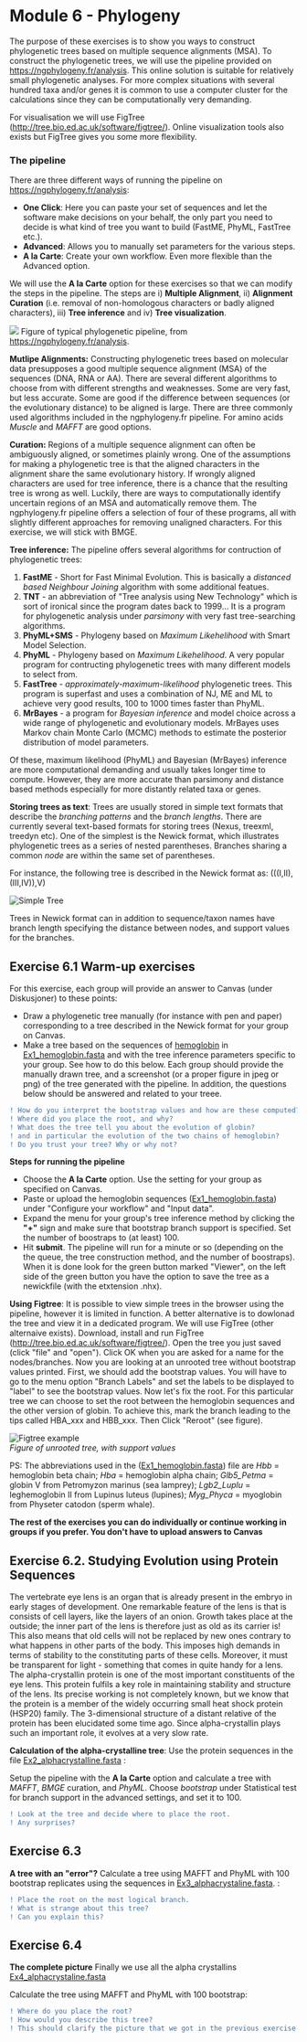 # Module 6 - Phylogeny

The purpose of these exercises is to show you ways to construct phylogenetic trees based on multiple sequence alignments (MSA). To construct the phylogenetic trees, we will use the pipeline provided on https://ngphylogeny.fr/analysis. This online solution is suitable for relatively small phylogenetic analyses. For more complex situations with several hundred taxa and/or genes it is common to use a computer cluster for the calculations since they can be computationally very demanding.

For visualisation we will use FigTree (http://tree.bio.ed.ac.uk/software/figtree/). Online visualization tools also exists but FigTree gives you some more flexibility.


### The pipeline

There are three different ways of running the pipeline on  https://ngphylogeny.fr/analysis:
- **One Click**: Here you can paste your set of sequences and let the software make decisions on your behalf, the only part you need to decide is what kind of tree you want to build (FastME, PhyML, FastTree etc.). 
- **Advanced**: Allows you to manually set parameters for the various steps.
- **A la Carte**: Create your own workflow. Even more flexible than the Advanced option. 

We will use the **A la Carte** option for these exercises so that we can modify the steps in the pipeline. The steps are i) **Multiple Alignment**, ii) **Alignment Curation** (i.e. removal of non-homologous characters or badly aligned characters), iii) **Tree inference** and iv) **Tree visualization**.


![](data/pipeline_v2.png)
Figure of typical phylogenetic pipeline, from  https://ngphylogeny.fr/analysis.


**Mutlipe Alignments:**
Constructing phylogenetic trees based on molecular data presupposes a good multiple sequence alignment (MSA) of the sequences (DNA, RNA or AA).  There are several different algorithms to choose from with different strengths and weaknesses. Some are very fast, but less accurate. Some are good if the difference between sequences (or the evolutionary distance) to be aligned is large. There are three commonly used algorithms included in the ngphylogeny.fr pipeline. For amino acids *Muscle* and *MAFFT* are good options.

**Curation:**
Regions of a multiple sequence alignment can often be ambiguously aligned, or sometimes plainly wrong. One of the assumptions for making a phylogenetic tree is that the aligned characters in the alignment share the same evolutionary history. If wrongly aligned characters are used for tree inference, there is a chance that the resulting tree is wrong as well. Luckily, there are ways to computationally identify uncertain regions of an MSA and automatically remove them. The ngphylogeny.fr pipeline offers a selection of four  of these programs, all with slightly different approaches for removing unaligned characters. For this exercise, we will stick with BMGE.

**Tree inference:**
The pipeline offers several algorithms for contruction of phylogenetic trees: 
  1) **FastME** - Short for Fast Minimal Evolution. This is basically a *distanced based Neighbour Joining* algorithm with some additional featues. 
  2) **TNT** - an abbreviation of "Tree analysis using New Technology" which is sort of ironical since the program dates back to 1999... It is a program for phylogenetic analysis under *parsimony* with very fast tree-searching algorithms.
  3) **PhyML+SMS** - Phylogeny based on *Maximum Likehelihood* with Smart Model Selection. 
  4) **PhyML** - Phylogeny based on *Maximum Likehelihood*. A very popular program for contructing phylogenetic trees with many different models to select from. 
  5) **FastTree** - *approximately-maximum-likelihood* phylogenetic trees. This program is superfast and uses a combination of NJ, ME and ML to achieve very good results, 100 to 1000 times faster than PhyML.
  6) **MrBayes** -  a program for *Bayesian inference* and model choice across a wide range of phylogenetic and evolutionary models. MrBayes uses Markov chain Monte Carlo (MCMC) methods to estimate the posterior distribution of model parameters.

Of these, maximum likelihood (PhyML) and Bayesian (MrBayes) inference are more computational demanding and usually takes longer time to compute. However, they are more accurate than parsimony and distance based methods especially for more distantly related taxa or genes. 

**Storing trees as text**:
Trees are usually stored in simple text formats that describe the _branching patterns_ and the _branch lengths_. There are currently several text-based formats for storing trees (Nexus, treexml, treedyn etc). One of the simplest is the Newick format, which illustrates phylogenetic trees as a series of nested parentheses. Branches sharing a common _node_ are within the same set of parentheses.

For instance, the following tree is described in the Newick format as: (((I,II),(III,IV)),V)

![Simple Tree](data/Fig_newick.png)

Trees in Newick format can in addition to sequence/taxon names have branch length specifying the distance between nodes, and support values for the branches.


###
## Exercise 6.1 Warm-up exercises
For this exercise, each group will provide an answer to Canvas (under Diskusjoner) to these points:
- Draw  a phylogenetic tree manually (for instance with pen and paper) corresponding to a tree described in the Newick format for your group on Canvas.
- Make a tree based on the sequences of [hemoglobin](https://en.wikipedia.org/wiki/Hemoglobin) in [Ex1_hemoglobin.fasta](Ex1_hemoglobin.fasta) and with the tree inference parameters specific to your group. See how to do this below. Each group should provide the manually drawn tree, and a screenshot (or a proper figure in jpeg or png) of the tree generated with the pipeline. In addition, the questions below should be answered and related to your treee.

```diff
! How do you interpret the bootstrap values and how are these computed?
! Where did you place the root, and why?
! What does the tree tell you about the evolution of globin?
! and in particular the evolution of the two chains of hemoglobin?
! Do you trust your tree? Why or why not?
````

**Steps for running the pipeline** 
- Choose the **A la Carte** option. Use the setting for your group as specified on Canvas.
- Paste or upload the hemoglobin sequences ([Ex1_hemoglobin.fasta](Ex1_hemoglobin.fasta)) under "Configure your workflow" and "Input data".
- Expand the menu for your group's tree inference method by clicking the **"+"** sign and make sure that bootstrap branch support is specified. Set the number of boostraps to (at least) 100. 
- Hit **submit**. The pipeline will run for a minute or so (depending on the the queue, the tree construction method, and the number of boostraps). When it is done look for the green button marked "Viewer", on the left side of the green button you have the option to save the tree as a newickfile (with the etxtension .nhx).


**Using Figtree**:
It is possible to view simple trees in the browser using the pipeline, however it is limited in function. A better alternative is to dowlonad the tree and view it in a dedicated program. We will use FigTree (other alternaive exists). Download, install and run FigTree (http://tree.bio.ed.ac.uk/software/figtree/). Open the tree you just saved (click "file" and "open"). Click OK when you are asked for a name for the nodes/branches. Now you are looking at an unrooted tree without bootstrap values printed. First, we should add the bootstrap values. You will have to go to the menu option "Branch Labels" and set the labels to be displayed to "label" to see the bootstrap values.
Now let's fix the root. For this particular tree we can choose to set the root between the hemoglobin sequences and the other version of globin. To achieve this, mark the branch leading to the tips called HBA_xxx and HBB_xxx. Then Click "Reroot" (see figure).

![Figtree example](data/Figtree_example.png)  
_Figure of unrooted tree, with support values_


PS: The abbreviations used in the ([Ex1_hemoglobin.fasta](Ex1_hemoglobin.fasta)) file are *Hbb* = hemoglobin beta chain; *Hba* = hemoglobin alpha chain; *Glb5_Petma* = globin V from Petromyzon marinus (sea lamprey); *Lgb2_Luplu* = leghemoglobin II from Lupinus luteus (lupines); *Myg_Phyca* = myoglobin from Physeter catodon (sperm whale). 

**The rest of the exercises you can do individually or continue working in groups if you prefer. You don't have to upload answers to Canvas**

## Exercise 6.2. Studying Evolution using Protein Sequences  

The vertebrate eye lens is an organ that is already present in the embryo in early stages of development. One remarkable feature of the lens is that is consists of cell layers, like the layers of an onion. Growth takes place at the outside; the inner part of the lens is therefore just as old as its carrier is! This also means that old cells will not be replaced by new ones contrary to what happens in other parts of the body. This imposes high demands in terms of stability to the constituting parts of these cells. Moreover, it must be transparent for light - something that comes in quite handy for a lens. The alpha-crystallin protein is one of the most important constituents of the eye lens. This protein fulfils a key role in maintaining stability and structure of the lens. Its precise working is not completely known, but we know that the protein is a member of the widely occurring small heat shock protein (HSP20) family. The 3-dimensional structure of a distant relative of the protein has been elucidated some time ago. Since alpha-crystallin plays such an important role, it evolves at a very slow rate.

**Calculation of the alpha-crystalline tree**:
Use the protein sequences in the file [Ex2_alphacrystalline.fasta](Ex2_alphacrystalline.fasta) :

Setup the pipeline with the **A la Carte** option and calculate a tree with _MAFFT_, _BMGE_ curation, and _PhyML_. Choose _bootstrap_ under Statistical test for branch support in the advanced settings, and set it to 100.

```diff
! Look at the tree and decide where to place the root. 
! Any surprises?
```
## Exercise 6.3
**A tree with an "error"?**
Calculate a tree using MAFFT and PhyML with 100 bootstrap replicates using the sequences in [Ex3_alphacrystaline.fasta](Ex3_alphacrystaline.fasta).  :

```diff
! Place the root on the most logical branch.
! What is strange about this tree?
! Can you explain this?
```

## Exercise 6.4
**The complete picture**
Finally we use all the alpha crystallins [Ex4_alphacrystaline.fasta](Ex4_alphacrystaline.fasta)

Calculate the tree using MAFFT and PhyML with 100 bootstrap:

```diff
! Where do you place the root?
! How would you describe this tree?
! This should clarify the picture that we got in the previous exercise!
```
